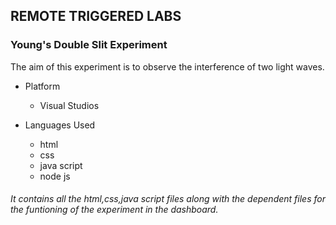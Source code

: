 ## REMOTE TRIGGERED LABS
### Young's Double Slit Experiment

The aim of this experiment is to observe the interference of two light waves.

* Platform
  - Visual Studios
 
 * Languages Used
   - html
   - css
   - java script
   - node js

###### It contains all the html,css,java script files along with the dependent files for the funtioning of the experiment in the dashboard.
